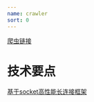 ```yaml
---
name: crawler
sort: 0
---
```


[爬虫链接](http://47.104.66.33:9090)


# 技术要点


[基于socket高性能长连接框架](https://github.com/henrylee2cn/teleport)


